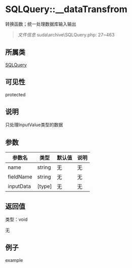 # SQLQuery::__dataTransfrom

转换函数；统一处理数据库输入输出

> *文件信息* suda\archive\SQLQuery.php: 27~463

## 所属类 

[SQLQuery](../SQLQuery.md)

## 可见性

 protected 

## 说明


只处理InputValue类型的数据



## 参数


| 参数名 | 类型 | 默认值 | 说明 |
|--------|-----|-------|-------|
| name |  string | 无 | 无 |
| fieldName |  string | 无 | 无 |
| inputData |  [type] | 无 | 无 |



## 返回值

类型：void

无



## 例子

example